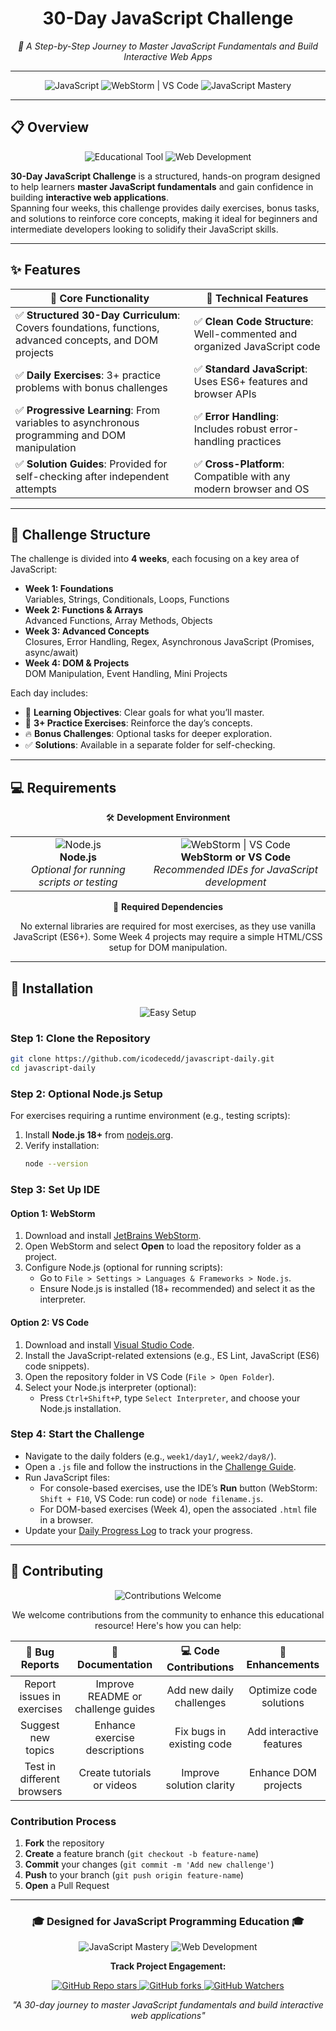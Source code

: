 <h1 align="center">30-Day JavaScript Challenge</h1>
<p align="center"><em>🚀 A Step-by-Step Journey to Master JavaScript Fundamentals and Build Interactive Web Apps</em></p>

---

<p align="center">
  <img src="https://img.shields.io/badge/Language-JavaScript-F7DF1E?style=for-the-badge&logo=javascript&logoColor=black" alt="JavaScript">
  <img src="https://img.shields.io/badge/IDE-WebStorm%20%7C%20VS%20Code-007ACC?style=for-the-badge&logo=webstorm&logoColor=white" alt="WebStorm | VS Code">
  <img src="https://img.shields.io/badge/Focus-JavaScript%20Mastery-4CAF50?style=for-the-badge" alt="JavaScript Mastery">
</p>

---

## 📋 Overview

<div align="center">
  <img src="https://img.shields.io/badge/Educational-Tool-FF9800?style=for-the-badge&logo=bookstack&logoColor=white" alt="Educational Tool">
  <img src="https://img.shields.io/badge/Programming-Web%20Development-9C27B0?style=for-the-badge&logo=code" alt="Web Development">
</div>

**30-Day JavaScript Challenge** is a structured, hands-on program designed to help learners **master JavaScript fundamentals** and gain confidence in building **interactive web applications**.  
Spanning four weeks, this challenge provides daily exercises, bonus tasks, and solutions to reinforce core concepts, making it ideal for beginners and intermediate developers looking to solidify their JavaScript skills.

---

## ✨ Features

| 🎯 Core Functionality | 🔧 Technical Features |
|------------------------|------------------------|
| ✅ **Structured 30-Day Curriculum**: Covers foundations, functions, advanced concepts, and DOM projects | ✅ **Clean Code Structure**: Well-commented and organized JavaScript code |
| ✅ **Daily Exercises**: 3+ practice problems with bonus challenges | ✅ **Standard JavaScript**: Uses ES6+ features and browser APIs |
| ✅ **Progressive Learning**: From variables to asynchronous programming and DOM manipulation | ✅ **Error Handling**: Includes robust error-handling practices |
| ✅ **Solution Guides**: Provided for self-checking after independent attempts | ✅ **Cross-Platform**: Compatible with any modern browser and OS |

---

## 🧮 Challenge Structure

The challenge is divided into **4 weeks**, each focusing on a key area of JavaScript:

- **Week 1: Foundations**  
  Variables, Strings, Conditionals, Loops, Functions  
- **Week 2: Functions & Arrays**  
  Advanced Functions, Array Methods, Objects  
- **Week 3: Advanced Concepts**  
  Closures, Error Handling, Regex, Asynchronous JavaScript (Promises, async/await)  
- **Week 4: DOM & Projects**  
  DOM Manipulation, Event Handling, Mini Projects  

Each day includes:  
- 🎯 **Learning Objectives**: Clear goals for what you’ll master.  
- 📝 **3+ Practice Exercises**: Reinforce the day’s concepts.  
- 🔥 **Bonus Challenges**: Optional tasks for deeper exploration.  
- ✅ **Solutions**: Available in a separate folder for self-checking.  

---

## 💻 Requirements

<div align="center">

🛠️ **Development Environment**  

<table align="center">
<tr>
<td align="center">
  <img src="https://img.shields.io/badge/Node.js-18%2B-339933?style=for-the-badge&logo=nodedotjs" alt="Node.js"><br>
  <strong>Node.js</strong><br>
  <em>Optional for running scripts or testing</em>
</td>
<td align="center">
  <img src="https://img.shields.io/badge/IDE-WebStorm%20%7C%20VS%20Code-007ACC?style=for-the-badge&logo=visualstudiocode" alt="WebStorm | VS Code"><br>
  <strong>WebStorm or VS Code</strong><br>
  <em>Recommended IDEs for JavaScript development</em>
</td>
</tr>
</table>

📁 **Required Dependencies**

No external libraries are required for most exercises, as they use vanilla JavaScript (ES6+). Some Week 4 projects may require a simple HTML/CSS setup for DOM manipulation.

</div>

---

## 🚀 Installation

<div align="center">
  <img src="https://img.shields.io/badge/Setup-Easy-brightgreen?style=for-the-badge&logo=rocket" alt="Easy Setup">
</div>

### Step 1: Clone the Repository
```bash
git clone https://github.com/icodecedd/javascript-daily.git
cd javascript-daily
```

### Step 2: Optional Node.js Setup
For exercises requiring a runtime environment (e.g., testing scripts):
1. Install **Node.js 18+** from [nodejs.org](https://nodejs.org/).
2. Verify installation:
   ```bash
   node --version
   ```

### Step 3: Set Up IDE
#### Option 1: WebStorm
1. Download and install [JetBrains WebStorm](https://www.jetbrains.com/webstorm/download/).
2. Open WebStorm and select **Open** to load the repository folder as a project.
3. Configure Node.js (optional for running scripts):  
   - Go to `File > Settings > Languages & Frameworks > Node.js`.  
   - Ensure Node.js is installed (18+ recommended) and select it as the interpreter.

#### Option 2: VS Code
1. Download and install [Visual Studio Code](https://code.visualstudio.com/download).
2. Install the JavaScript-related extensions (e.g., ES Lint, JavaScript (ES6) code snippets).
3. Open the repository folder in VS Code (`File > Open Folder`).
4. Select your Node.js interpreter (optional):  
   - Press `Ctrl+Shift+P`, type `Select Interpreter`, and choose your Node.js installation.

### Step 4: Start the Challenge
- Navigate to the daily folders (e.g., `week1/day1/`, `week2/day8/`).
- Open a `.js` file and follow the instructions in the [Challenge Guide](docs/CHALLENGES.md).
- Run JavaScript files:
  - For console-based exercises, use the IDE’s **Run** button (WebStorm: `Shift + F10`, VS Code: run code) or `node filename.js`.
  - For DOM-based exercises (Week 4), open the associated `.html` file in a browser.
- Update your [Daily Progress Log](docs/DAILY_PROGRESS.md) to track your progress.

---

## 🤝 Contributing  
<div align="center">
  <img src="https://img.shields.io/badge/Contributions-Welcome-brightgreen?style=for-the-badge&logo=git" alt="Contributions Welcome">
</div>

<div align="center">

We welcome contributions from the community to enhance this educational resource! Here's how you can help:

| 🐛 Bug Reports | 📖 Documentation | 💻 Code Contributions | 🎨 Enhancements |
|:---:|:---:|:---:|:---:|
| Report issues in exercises | Improve README or challenge guides | Add new daily challenges | Optimize code solutions |
| Suggest new topics | Enhance exercise descriptions | Fix bugs in existing code | Add interactive features |
| Test in different browsers | Create tutorials or videos | Improve solution clarity | Enhance DOM projects |

</div>

### Contribution Process

1. **Fork** the repository  
2. **Create** a feature branch (`git checkout -b feature-name`)  
3. **Commit** your changes (`git commit -m 'Add new challenge'`)  
4. **Push** to your branch (`git push origin feature-name`)  
5. **Open** a Pull Request  

---

<div align="center">
  <h3>🎓 Designed for JavaScript Programming Education 🎓</h3>
  
  <p>
    <img src="https://img.shields.io/badge/Focus-JavaScript%20Mastery-blue?style=for-the-badge" alt="JavaScript Mastery">
    <img src="https://img.shields.io/badge/Focus-Web%20Development-yellow?style=for-the-badge" alt="Web Development">
  </p>

  <p>
    <strong>Track Project Engagement:</strong>
  </p>

  <p>
    <a href="https://github.com/icodecedd/javascript-daily/stargazers">
      <img alt="GitHub Repo stars" src="https://img.shields.io/github/stars/icodecedd/javascript-daily?style=social">
    </a>
    <a href="https://github.com/icodecedd/javascript-daily/network/members">
      <img alt="GitHub forks" src="https://img.shields.io/github/forks/icodecedd/javascript-daily?style=social">
    </a>
    <a href="https://github.com/icodecedd/javascript-daily/watchers">
      <img src="https://img.shields.io/github/watchers/icodecedd/javascript-daily?style=social&logo=eye&color=green" alt="GitHub Watchers">
    </a>
  </p>
  
  <p>
    <em>"A 30-day journey to master JavaScript fundamentals and build interactive web applications"</em>
  </p>
</div>
